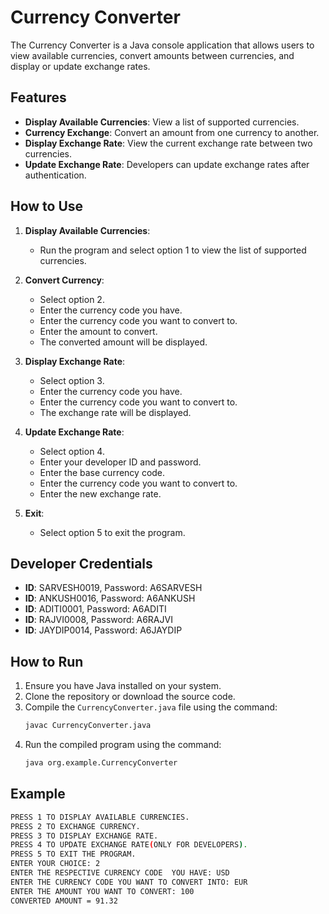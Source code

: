 # Currency Converter

The Currency Converter is a Java console application that allows users to view available currencies, convert amounts between currencies, and display or update exchange rates.

## Features

- **Display Available Currencies**: View a list of supported currencies.
- **Currency Exchange**: Convert an amount from one currency to another.
- **Display Exchange Rate**: View the current exchange rate between two currencies.
- **Update Exchange Rate**: Developers can update exchange rates after authentication.

## How to Use

1. **Display Available Currencies**:
    - Run the program and select option 1 to view the list of supported currencies.

2. **Convert Currency**:
    - Select option 2.
    - Enter the currency code you have.
    - Enter the currency code you want to convert to.
    - Enter the amount to convert.
    - The converted amount will be displayed.

3. **Display Exchange Rate**:
    - Select option 3.
    - Enter the currency code you have.
    - Enter the currency code you want to convert to.
    - The exchange rate will be displayed.

4. **Update Exchange Rate**:
    - Select option 4.
    - Enter your developer ID and password.
    - Enter the base currency code.
    - Enter the currency code you want to convert to.
    - Enter the new exchange rate.

5. **Exit**:
    - Select option 5 to exit the program.

## Developer Credentials

- **ID**: SARVESH0019, Password: A6SARVESH
- **ID**: ANKUSH0016, Password: A6ANKUSH
- **ID**: ADITI0001, Password: A6ADITI
- **ID**: RAJVI0008, Password: A6RAJVI
- **ID**: JAYDIP0014, Password: A6JAYDIP

## How to Run

1. Ensure you have Java installed on your system.
2. Clone the repository or download the source code.
3. Compile the `CurrencyConverter.java` file using the command:
    ```sh
    javac CurrencyConverter.java
    ```
4. Run the compiled program using the command:
    ```sh
    java org.example.CurrencyConverter
    ```

## Example

```sh
PRESS 1 TO DISPLAY AVAILABLE CURRENCIES.
PRESS 2 TO EXCHANGE CURRENCY.
PRESS 3 TO DISPLAY EXCHANGE RATE.
PRESS 4 TO UPDATE EXCHANGE RATE(ONLY FOR DEVELOPERS).
PRESS 5 TO EXIT THE PROGRAM.
ENTER YOUR CHOICE: 2
ENTER THE RESPECTIVE CURRENCY CODE  YOU HAVE: USD
ENTER THE CURRENCY CODE YOU WANT TO CONVERT INTO: EUR
ENTER THE AMOUNT YOU WANT TO CONVERT: 100
CONVERTED AMOUNT = 91.32
